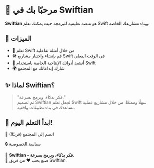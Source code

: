 # 🚀 مرحبًا بك في Swiftian

**Swiftian** هو منصة تعليمية للبرمجة حيث يمكنك تعلم Swift وبناء مشاريعك الخاصة.

## 🌟 الميزات
- 📖 تعلم Swift من خلال أمثلة تفاعلية
- 🛠️ قم بإنشاء واختبار مشاريع Swift في الوقت الفعلي
- 🎨 أنشئ أدواتك الإنتاجية الخاصة باستخدام Swift
- 🌍 شارك إبداعاتك مع المجتمع

## ✨ لماذا Swiftian؟
> "فكر بذكاء، وبرمج بسرعة."  
تم تصميم Swiftian لجعل تعلم Swift سهلًا وممتعًا، من خلال مشاريع عملية تساعدك في بناء تطبيقات واقعية.

## 📌 ابدأ التعلم اليوم!
💬 انضم إلى المجتمع (قريبًا!)

[🔒 سياسة الخصوصية](/privacy/)

🔹 **Swiftian - فكر بذكاء، وبرمج بسرعة.**  
📌 صنع بحب ❤️ من فريق Swiftian.
